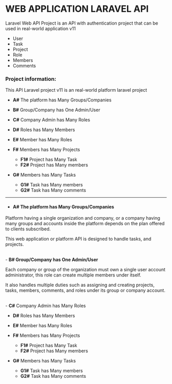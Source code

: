 # WEB APPLICATION LARAVEL API
Laravel Web API Project is an API with authentication project that can be used in real-world application v11 
 - User
 - Task
 - Project
 - Role
 - Members
 - Comments

<h3>Project information:</h3> 

<p>This API Laravel project v11 is an real-world platform laravel project </p>
 
 - <strong>A#</strong> The platform has Many Groups/Companies
 - <strong>B#</strong> Group/Company has One Admin/User
 - <strong>C#</strong> Company Admin has Many Roles
    
 - <strong>D#</strong> Roles has Many Members
 - <strong>E#</strong> Member has Many Roles 
 - <strong>F#</strong> Members has Many Projects
   - <strong>F1#</strong> Project has Many Task
   - <strong>F2#</strong> Project has Many members

 - <strong>G#</strong> Members has Many Tasks 
    - <strong>G1#</strong> Task has Many members   
    - <strong>G2#</strong> Task has Many comments

<hr />

 - <h4>A# The platform has Many Groups/Companies</h4>
  <p>Platform having a single organization and company, or a company having many groups and accounts inside the platform depends on the plan offered to clients subscribed.</p>
  <p>This web application or platform API is designed to handle tasks, and projects.</p>
  <br />
 - <strong>B# Group/Company has One Admin/User</strong>
  <p>Each company or group of the organization must own a single user account administrator, this role can create multiple members under itself. </p>
  <p>It also handles multiple duties such as assigning and creating projects, tasks, members, comments, and roles under its group or company account.</p>
  <br />
 - <strong>C#</strong> Company Admin has Many Roles
    
 - <strong>D#</strong> Roles has Many Members
 - <strong>E#</strong> Member has Many Roles 
 - <strong>F#</strong> Members has Many Projects
   - <strong>F1#</strong> Project has Many Task
   - <strong>F2#</strong> Project has Many members

 - <strong>G#</strong> Members has Many Tasks 
    - <strong>G1#</strong> Task has Many members   
    - <strong>G2#</strong> Task has Many comments
